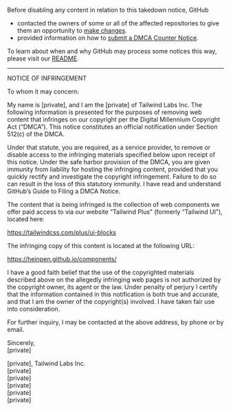 Before disabling any content in relation to this takedown notice, GitHub
- contacted the owners of some or all of the affected repositories to give them an opportunity to [make changes](https://docs.github.com/en/github/site-policy/dmca-takedown-policy#a-how-does-this-actually-work).
- provided information on how to [submit a DMCA Counter Notice](https://docs.github.com/en/articles/guide-to-submitting-a-dmca-counter-notice).

To learn about when and why GitHub may process some notices this way, please visit our [README](https://github.com/github/dmca/blob/master/README.md#anatomy-of-a-takedown-notice).

---


NOTICE OF INFRINGEMENT

To whom it may concern:

My name is [private], and I am the [private] of Tailwind Labs Inc. The following information is presented for the purposes of removing web content that infringes on our copyright per the Digital Millennium Copyright Act (“DMCA”). This notice constitutes an official notification under Section 512(c) of the DMCA.

Under that statute, you are required, as a service provider, to remove or disable access to the infringing materials specified below upon receipt of this notice. Under the safe harbor provision of the DMCA, you are given immunity from liability for hosting the infringing content, provided that you quickly rectify and investigate the copyright infringement. Failure to do so can result in the loss of this statutory immunity.
I have read and understand GitHub’s Guide to Filing a DMCA Notice.

The content that is being infringed is the collection of web components we offer paid access to via our website “Tailwind Plus” (formerly “Tailwind UI”), located here:

https://tailwindcss.com/plus/ui-blocks

The infringing copy of this content is located at the following URL:

https://heinpen.github.io/components/

I have a good faith belief that the use of the copyrighted materials described above on the allegedly infringing web pages is not authorized by the copyright owner, its agent or the law. Under penalty of perjury I certify that the information contained in this notification is both true and accurate, and that I am the owner of the copyright(s) involved. I have taken fair use into consideration.

For further inquiry, I may be contacted at the above address, by phone or by email.


Sincerely,  
[private]

[private], Tailwind Labs Inc.  
[private]  
[private]  
[private]  
[private]  
[private]  
